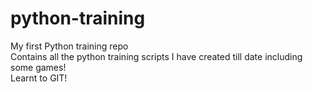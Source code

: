 # python-training
My first Python training repo <br/>
Contains all the python training scripts I have created till date including some games! <br/>
Learnt to GIT!

